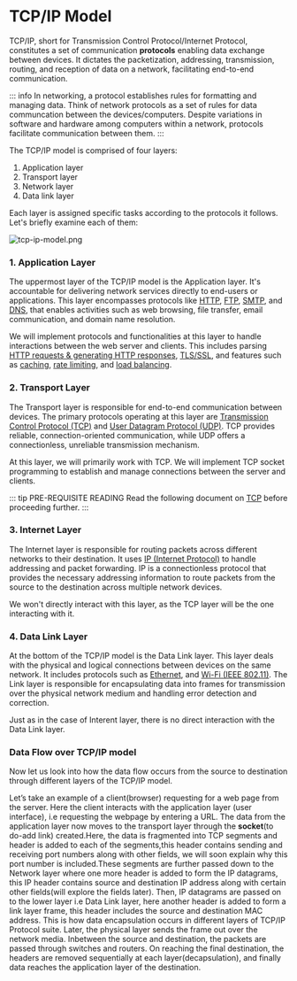 # TCP/IP Model

TCP/IP, short for Transmission Control Protocol/Internet Protocol, constitutes a set of communication **protocols** enabling data exchange between devices. It dictates the packetization, addressing, transmission, routing, and reception of data on a network, facilitating end-to-end communication.

::: info
In networking, a protocol establishes rules for formatting and managing data. Think of network protocols as a set of rules for data communcation between the devices/computers. Despite variations in software and hardware among computers within a network, protocols facilitate communication between them.
:::

The TCP/IP model is comprised of four layers:

1. Application layer
2. Transport layer
3. Network layer
4. Data link layer

Each layer is assigned specific tasks according to the protocols it follows. Let's briefly examine each of them:

![tcp-ip-model.png](/assets/resources/tcp-ip-model.png)

### **1. Application Layer**

The uppermost layer of the TCP/IP model is the Application layer. It's accountable for delivering network services directly to end-users or applications. This layer encompasses protocols like [HTTP](https://en.wikipedia.org/wiki/HTTP), [FTP](https://en.wikipedia.org/wiki/File_Transfer_Protocol), [SMTP](https://en.wikipedia.org/wiki/Simple_Mail_Transfer_Protocol), and [DNS](https://en.wikipedia.org/wiki/Domain_Name_System), that enables activities such as web browsing, file transfer, email communication, and domain name resolution.

We will implement protocols and functionalities at this layer to handle interactions between the web server and clients. This includes parsing [HTTP requests & generating HTTP responses](https://en.wikipedia.org/wiki/HTTP), [TLS/SSL](https://en.wikipedia.org/wiki/Transport_Layer_Security), and features such as [caching](<https://en.wikipedia.org/wiki/Cache_(computing)>), [rate limiting](https://en.wikipedia.org/wiki/Rate_limiting), and [load balancing](<https://en.wikipedia.org/wiki/Load_balancing_(computing)>).

### **2. Transport Layer**

The Transport layer is responsible for end-to-end communication between devices. The primary protocols operating at this layer are [Transmission Control Protocol (TCP)](https://en.wikipedia.org/wiki/Transmission_Control_Protocol) and [User Datagram Protocol (UDP)](https://en.wikipedia.org/wiki/User_Datagram_Protocol). TCP provides reliable, connection-oriented communication, while UDP offers a connectionless, unreliable transmission mechanism.

At this layer, we will primarily work with TCP. We will implement TCP socket programming to establish and manage connections between the server and clients.

::: tip PRE-REQUISITE READING
Read the following document on [TCP](/guides/resources/tcp) before proceeding further.
:::

### **3. Internet Layer**

The Internet layer is responsible for routing packets across different networks to their destination. It uses [IP (Internet Protocol)](https://en.wikipedia.org/wiki/Internet_Protocol) to handle addressing and packet forwarding. IP is a connectionless protocol that provides the necessary addressing information to route packets from the source to the destination across multiple network devices.

We won't directly interact with this layer, as the TCP layer will be the one interacting with it.

### **4. Data Link Layer**

At the bottom of the TCP/IP model is the Data Link layer. This layer deals with the physical and logical connections between devices on the same network. It includes protocols such as [Ethernet](https://en.wikipedia.org/wiki/Ethernet), and [Wi-Fi (IEEE 802.11)](https://en.wikipedia.org/wiki/IEEE_802.11). The Link layer is responsible for encapsulating data into frames for transmission over the physical network medium and handling error detection and correction.

Just as in the case of Interent layer, there is no direct interaction with the Data Link layer.

### Data Flow over TCP/IP model

Now let us look into how the data flow occurs from the source to destination through different layers of the TCP/IP model.

Let’s take an example of a client(browser) requesting for a web page from the server. Here the client interacts with the application layer (user interface), i.e requesting the webpage by entering a URL. The data from the application layer now moves to the transport layer through the **socket**(to do-add link) created.Here, the data is fragmented into TCP segments and header is added to each of the segments,this header contains sending and receiving port numbers along with other fields, we will soon explain why this port number is included.These segments are further passed down to the Network layer where one more header is added to form the IP datagrams, this IP header contains source and destination IP address along with certain other fields(will explore the fields later). Then, IP datagrams are passed on to the lower layer i.e Data Link layer, here another header is added to form a link layer frame, this header includes the source and destination MAC address. This is how data encapsulation occurs in different layers of TCP/IP Protocol suite. Later, the physical layer sends the frame out over the network media. Inbetween the source and destination, the packets are passed through switches and routers. On reaching the final destination, the headers are removed sequentially at each layer(decapsulation), and finally data reaches the application layer of the destination.